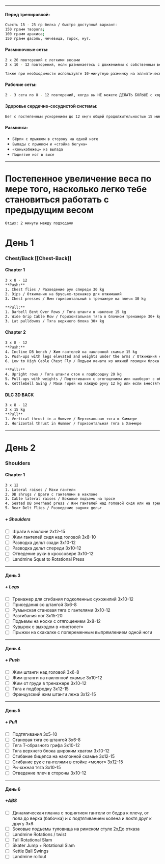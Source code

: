 ***


#### Перед тренировкой:
```bash
Съесть 15 - 25 гр белка / быстро доступный вариант:
150 грамм творога;
100 грамм арахиса;
150 грамм фасоль, чечевица, горох, нут.
```


#### Разминочные сеты:
```bash
2 x 20 повторений с легкими весами
2 x 10 - 12 повторений, если разминаетесь с движениями с собственным весом

Также при необходимости используйте 10-минутную разминку на эллиптическом тренажере, чтобы обеспечить приток крови ко всем частям.
```

#### Рабочие сеты:
```bash
2 - 3 сета по 8 - 12 повторений, когда вы НЕ можете ДЕЛАТЬ БОЛЬШЕ с хорошей техникой.
``` 

#### Здоровье сердечно-сосудистой системы:
```bash
Бег с постепенным ускорением до 12 км/ч общей продолжительностью 15 минут
```

#### Разминка:
-  `Бёрпи с прыжком в сторону на одной ноге`
-  `Выпады с прыжком и «стойка бегуна»`
-  `«Конькобежец» из выпада`
-  `Поднятие ног в висе`

***
# Постепенное увеличение веса по мере того, насколько легко тебе становиться работать с предыдущим весом

```bash
Отдых: 2 минуты между подходами
```

# День 1

### Chest/Back [[Chest-Back]]

#### Chapter 1
```bash
3 x 8 - 12
**Push:**
1. Chest flies / Разведение рук спереди 30 kg
2. Dips / Отжимания на брусьях-тренажер для отжиманий
3. Chest presses / Жим горизонтальный в тренажере на плечи 30 kg

**Pull:**
1. Barbell Bent Over Rows / Тяга штанги в наклоне 15 kg
2. Wide Grip Cable Row / Горизонтальная тяга в блочном тренажере 30+ kg
3. Lat pulldowns / Тяга верхнего блока 30+ kg
```

#### Chapter 2
```bash
3 x 8 - 12
**Push:**
4. Incline DB bench / Жим гантелей на наклонной скамье 15 kg
5. Push-ups with legs elevated and weights under the arms / Отжимания с поднятыми ногами и опорой под руками для максимальной амплитуды 2 x 12 - 15
6. Low to High Cable Chest Fly / Подьем каната из нижней позиции блока вверх перед грудью 2 x 15+ kg

**Pull:**
4. Upright rows / Тяга штанги стоя к подбородку 20 kg
5. Pull-ups with weights / Подтягивания с отягощением или наоборот с облегчением на 19 kg
6. Kettlebell Swing / Махи гирей на каждую руку 12 kg или если вместятся две руки в одну гирю 20 kg
```

#### DLC 3D BACK
```bash
3 x 8 - 12
2 x 15 kg
**Pull**
1. Vertical thrust in a Humvee / Вертикальная тяга в Хаммере
2. Horizontal thrust in Hummer / Горизонтальная тяга в Хаммере
```
***

# День 2
### Shoulders

#### Chapter 1
```bash
3 x 12
1. Lateral raises / Махи гантели
2. DB shrugs / Шраги с гантелями в наклоне
3. Cable lateral raises / Боковые подъемы на тросе
4. Seated DB overhead press / Жим гантелей над головой сидя или на тренажере
5. Rear Delt Flies / Разведение задних дельт
```


##### + Shoulders
- [ ] Шраги в наклоне 2x12-15
- [ ] Жим гантелей сидя над головой 3x8-10
- [ ] Разводка дельт сзади 3x10-12
- [ ] Разводка дельт спереди 3x10-12
- [ ] Отведение руки в кроссовере 3x10-12
- [ ] Landmine Squat to Rotational Press

***

#### День 3

##### + Legs
- [ ] Тренажер для сгибания подколенных сухожилий 3x10-12
- [ ] Приседания со штангой 3x6-8
- [ ] Румынская становая тяга с гантелями 3x10-12
- [ ] Разгибания ног 3x15-20
- [ ] Подъемы на носки с отягощением 3x8-12
- [ ] Кувырок с выходом в «пистолет»
- [ ] Прыжки на скакалке с попеременным выпрямлением одной ноги

***

#### День 4

##### + Push
- [ ] Жим штанги над головой 3x6-8
- [ ] Жим штанги на наклонной скамье 3x10-12
- [ ] Жим от груди в тренажере 3x10-12
- [ ] Тяга к подбородку 3x12-15
- [ ] Французский жим штанги лежа 3x12-15

***
#### День 5

##### + Pull
- [ ] Подтягивания 3x5-10
- [ ] Становая тяга со штангой 3x6-8
- [ ] Тяга Т-образного грифа 3x10-12
- [ ] Тяга верхнего блока широким хватом 3x10-12
- [ ] Сгибание бицепса на наклонной скамье 3x12-15
- [ ] Сгибание рук с гантелями в стойке «молот» 3x12-15
- [ ] Рычажная тяга 3x10-15
- [ ] Отведение плеч в стороны 3x10-12

***

#### День 6

##### +ABS
- [ ] Динамическая планка с поднятием гантели от бедра к плечу, от пола до верха (бабочка) и с подтягиванием колена и локтя друг к другу 3x8
- [ ] Боковые подъемы туловища на римском стуле 2xДо отказа
- [ ] Landmine Rotations / twist
- [ ] Tall Rotational Slam
- [ ] Skater Jump + Rotational Slam
- [ ] Kettle Ball Swings
- [ ] Landmine rollout
